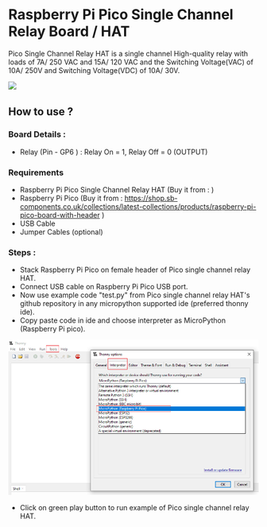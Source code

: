 # Raspberry Pi Pico Single Channel Relay Board / HAT

Pico Single Channel Relay HAT is a single channel High-quality relay with loads of 7A/ 250 VAC and 15A/ 120 VAC and the Switching Voltage(VAC) of 10A/ 250V and Switching Voltage(VDC) of 10A/ 30V.

<img src="https://cdn.shopify.com/s/files/1/1217/2104/products/PicoRelayExpansion_700x.png?v=1616234188" />

## How to use ?

### Board Details :

* Relay (Pin - GP6 )          :  Relay On = 1, Relay Off = 0 (OUTPUT)


### Requirements

* Raspberry Pi Pico Single Channel Relay HAT (Buy it from :  )
* Raspberry Pi Pico (Buy it from : https://shop.sb-components.co.uk/collections/latest-collections/products/raspberry-pi-pico-board-with-header )
* USB Cable
* Jumper Cables (optional)

### Steps :

* Stack Raspberry Pi Pico on female header of Pico single channel relay HAT.
* Connect USB cable on Raspberry Pi Pico USB port.
* Now use example code "test.py" from Pico single channel relay HAT's github repository in any micropython supported ide (preferred thonny ide).
* Copy paste code in ide and choose interpreter as MicroPython (Raspberry Pi pico).

<img src="https://github.com/sbcshop/Raspberry-Pi-Pico-RFID-Expansion/blob/main/images/thonny-interpreter.PNG" />

* Click on green play button to run example of Pico single channel relay HAT.

